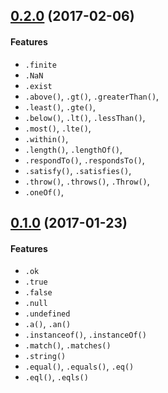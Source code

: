 ## [0.2.0](https://github.com/twada/chai-to-assert/releases/tag/v0.2.0) (2017-02-06)

#### Features

* `.finite`
* `.NaN`
* `.exist`
* `.above()`, `.gt()`, `.greaterThan()`,
* `.least()`, `.gte()`,
* `.below()`, `.lt()`, `.lessThan()`,
* `.most()`, `.lte()`,
* `.within()`,
* `.length()`, `.lengthOf()`,
* `.respondTo()`, `.respondsTo()`,
* `.satisfy()`, `.satisfies()`,
* `.throw()`, `.throws()`, `.Throw()`,
* `.oneOf()`,


## [0.1.0](https://github.com/twada/chai-to-assert/releases/tag/v0.1.0) (2017-01-23)

#### Features

  * `.ok`
  * `.true`
  * `.false`
  * `.null`
  * `.undefined`
  * `.a()`, `.an()`
  * `.instanceof()`, `.instanceOf()`
  * `.match()`, `.matches()`
  * `.string()`
  * `.equal()`, `.equals()`, `.eq()`
  * `.eql()`, `.eqls()`
